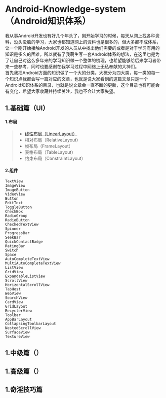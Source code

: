 # Android-Knowledge-system（Android知识体系）

我从事Android开发也有好几个年头了，刚开始学习的时候，每天从网上找各种资料，没头没脑的学习，大家也都知道网上的资料也是很多的，但大多都不成体系，让一个刚开始接触Android开发的人员从中找出他们需要的或者是对于学习有用的知识是多么的困难，所以就有了我萌生写一套Android体系的想法，在这里也是为了让自己对这么多年来的学习知识做一个整体的梳理，也希望能够给后来学习者带来一些参考，同时也要感谢在我学习过程中网络上无私奉献的大神们。  
首先我把Android方面的知识做了一个大的分类，大概分为四大类，每一类的每一个知识点我都会写一篇对应的文章，也就是说大家看到的这篇文章只是一个Android知识体系的目录，也就是说文章会一直不断的更新，这个目录也有可能会有变化，希望大家收藏并持续关注，我也不会让大家失望。

## 1.基础篇（UI）

#### 1.布局


> * [线性布局（LinearLayout）](线性布局（LinearLayout）.md)
> * 相对布局（RelativeLayout）
> * 帧布局（FrameLayout）
> * 表格布局（TableLayout）
> * 约束布局（ConstraintLayout）


#### 2.组件

```
TextView
ImageView
ImageButton
VideoView
Button
EditText
ToggleButton
CheckBox
RadioGroup
RadioButton
CheckedTextView
Spinner
ProgressBar
SeekBar
QuickContactBadge
RatingBar
Switch
Space
AutoCompleteTextView
MultiAutoCompleteTextView
ListView
GridView
ExpandableListView
ScrollView
HorizontalScrollView
TabHost
WebView
SearchView
CardView
GridLayout
RecyclerView
Toolbar
AppBarLayout
CollapsingToolbarLayout
NestedScrollView
SurfaceView
TextureView
```

## 1.中级篇（）

## 1.高级篇（）

## 1.奇淫技巧篇



